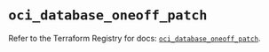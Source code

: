 # `oci_database_oneoff_patch`

Refer to the Terraform Registry for docs: [`oci_database_oneoff_patch`](https://registry.terraform.io/providers/oracle/oci/7.19.0/docs/resources/database_oneoff_patch).
